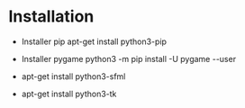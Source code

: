 # Installation

* Installer pip
	apt-get install python3-pip

* Installer pygame
	python3 -m pip install -U pygame --user

* apt-get install python3-sfml
* apt-get install python3-tk
